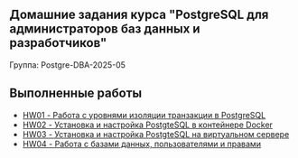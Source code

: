 ## Домашние задания курса "PostgreSQL для администраторов баз данных и разработчиков"
Группа: Postgre-DBA-2025-05

## Выполненные работы
* [HW01 - Работа с уровнями изоляции транзакции в PostgreSQL](hw1-isolation)
* [HW02 - Установка и настройка PostgteSQL в контейнере Docker](hw2-install-on-docker)
* [HW03 - Установка и настройка PostgteSQL на виртуальном сервере](hw3-install-on-vm)
* [HW04 - Работа с базами данных, пользователями и правами](hw4-permissions)
